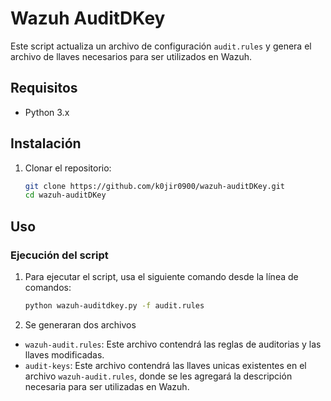 # Wazuh AuditDKey

Este script actualiza un archivo de configuración `audit.rules` y genera el archivo de llaves necesarios para ser utilizados en Wazuh.

## Requisitos

- Python 3.x

## Instalación

1. Clonar el repositorio:

    ```bash
    git clone https://github.com/k0jir0900/wazuh-auditDKey.git 
    cd wazuh-auditDKey
    ```

## Uso

### Ejecución del script

1. Para ejecutar el script, usa el siguiente comando desde la línea de comandos:

    ```bash
    python wazuh-auditdkey.py -f audit.rules
    ```

2. Se generaran dos archivos

- `wazuh-audit.rules`: Este archivo contendrá las reglas de auditorias y las llaves modificadas.
- `audit-keys`: Este archivo contendrá las llaves unicas existentes en el archivo `wazuh-audit.rules`, donde se les agregará la descripción necesaria para ser utilizadas en Wazuh.